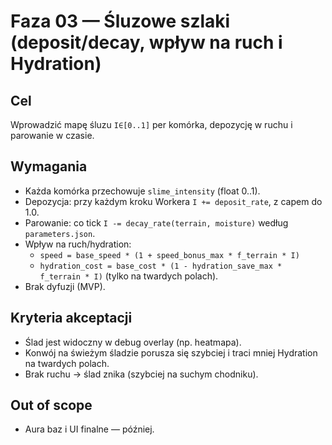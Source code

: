 # Faza 03 — Śluzowe szlaki (deposit/decay, wpływ na ruch i Hydration)

## Cel
Wprowadzić mapę śluzu `I∈[0..1]` per komórka, depozycję w ruchu i parowanie w czasie.

## Wymagania
- Każda komórka przechowuje `slime_intensity` (float 0..1).
- Depozycja: przy każdym kroku Workera `I += deposit_rate`, z capem do 1.0.
- Parowanie: co tick `I -= decay_rate(terrain, moisture)` według `parameters.json`.
- Wpływ na ruch/hydration:
  - `speed = base_speed * (1 + speed_bonus_max * f_terrain * I)`
  - `hydration_cost = base_cost * (1 - hydration_save_max * f_terrain * I)` (tylko na twardych polach).
- Brak dyfuzji (MVP).

## Kryteria akceptacji
- Ślad jest widoczny w debug overlay (np. heatmapa).
- Konwój na świeżym śladzie porusza się szybciej i traci mniej Hydration na twardych polach.
- Brak ruchu → ślad znika (szybciej na suchym chodniku).

## Out of scope
- Aura baz i UI finalne — później.
